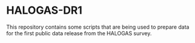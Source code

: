 # HALOGAS-DR1

This repository contains some scripts that are being used to prepare data for the first public data release from the HALOGAS survey.
